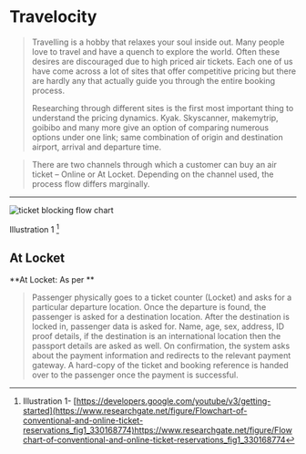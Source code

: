 # Travelocity

> Travelling is a hobby that relaxes your soul inside out. Many people love to travel and have a quench to explore the world. Often these desires are discouraged due to high priced air tickets. Each one of us have come across a lot of sites that offer competitive pricing but there are hardly any that actually guide you through the entire booking process. 
>
> Researching through different sites is the first most important thing to understand the pricing dynamics. Kyak. Skyscanner, makemytrip, goibibo and many more give an option of comparing numerous options under one link; same combination of origin and destination airport, arrival and departure time.  

> There are two channels through which a customer can buy an air ticket – Online or At Locket. Depending on the channel used, the process flow differs marginally. 

----------------------------------------------------------------------------------

![ticket blocking flow chart](https://github.com/mayuri0409/Assignments_iimskills/assets/147300377/04f010b0-b206-4631-a1de-f13bc62e9e78)

Illustration 1 [^1] 
[^1]: Illustration 1- [https://developers.google.com/youtube/v3/getting-started](https://www.researchgate.net/figure/Flowchart-of-conventional-and-online-ticket-reservations_fig1_330168774)https://www.researchgate.net/figure/Flowchart-of-conventional-and-online-ticket-reservations_fig1_330168774

## At Locket

**At Locket: As per **
> Passenger physically goes to a ticket counter (Locket) and asks for a particular departure location. Once the departure is found, the passenger is asked for a destination location. After the destination is locked in, passenger data is asked for. Name, age, sex, address, ID proof details, if the destination is an international location then the passport details are asked as well. On confirmation, the system asks about the payment information and redirects to the relevant payment gateway. A hard-copy of the ticket and booking reference is handed over to the passenger once the payment is successful. 

